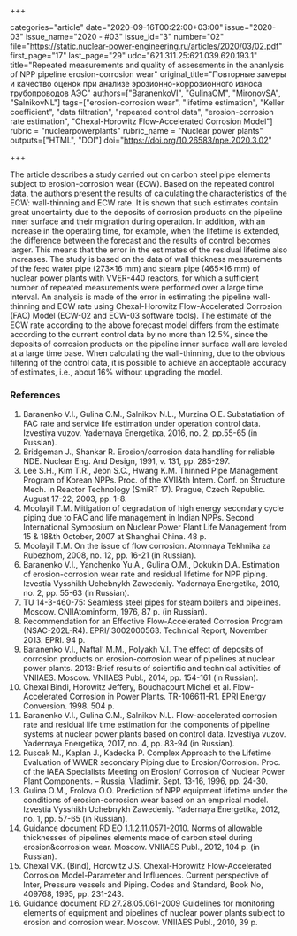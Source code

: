 +++

categories="article"
date="2020-09-16T00:22:00+03:00"
issue="2020-03"
issue_name="2020 - #03"
issue_id="3"
number="02"
file="https://static.nuclear-power-engineering.ru/articles/2020/03/02.pdf"
first_page="17"
last_page="29"
udc="621.311.25:621.039.620.193.1"
title="Repeated measurements and quality of assessments in the ananlysis of NPP pipeline erosion-corrosion wear"
original_title="Повторные замеры и качество оценок при анализе эрозионно-коррозионного износа трубопроводов АЭС"
authors=["BaranenkoVI", "GulinaOM", "MironovSA", "SalnikovNL"]
tags=["erosion-corrosion wear", "lifetime estimation", "Keller coefficient", "data filtration", "repeated control data", "erosion-corrosion rate estimation", "Chexal-Horowitz Flow-Accelerated Corrosion Model"]
rubric = "nuclearpowerplants"
rubric_name = "Nuclear power plants"
outputs=["HTML", "DOI"]
doi="https://doi.org/10.26583/npe.2020.3.02"

+++

The article describes a study carried out on carbon steel pipe elements subject to erosion-corrosion wear (ECW). Based on the repeated control data, the authors present the results of calculating the characteristics of the ECW: wall-thinning and ECW rate. It is shown that such estimates contain great uncertainty due to the deposits of corrosion products on the pipeline inner surface and their migration during operation. In addition, with an increase in the operating time, for example, when the lifetime is extended, the difference between the forecast and the results of control becomes larger. This means that the error in the estimates of the residual lifetime also increases. The study is based on the data of wall thickness measurements of the feed water pipe (273×16 mm) and steam pipe (465×16 mm) of nuclear power plants with VVER-440 reactors, for which a sufficient number of repeated measurements were performed over a large time interval. An analysis is made of the error in estimating the pipeline wall-thinning and ECW rate using Chexal-Horowitz Flow-Accelerated Corrosion (FAC) Model (ECW-02 and ECW-03 software tools). The estimate of the ECW rate according to the above forecast model differs from the estimate according to the current control data by no more than 12.5%, since the deposits of corrosion products on the pipeline inner surface wall are leveled at a large time base. When calculating the wall-thinning, due to the obvious filtering of the control data, it is possible to achieve an acceptable accuracy of estimates, i.e., about 16% without upgrading the model.

### References

1. Baranenko V.I., Gulina O.M., Salnikov N.L., Murzina O.E. Substatiation of FAC rate and service life estimation under operation control data. Izvestiya vuzov. Yadernaya Energetika, 2016, no. 2, pp.55-65 (in Russian).
2. Bridgeman J., Shankar R. Erosion/corrosion data handling for reliable NDE. Nuclear Eng. And Design, 1991, v. 131, pp. 285-297.
3. Lee S.H., Kim T.R., Jeon S.C., Hwang K.M. Thinned Pipe Management Program of Korean NPPs. Proc. of the XVII&th Intern. Conf. on Structure Mech. in Reactor Technology (SmiRT 17). Prague, Czech Republic. August 17-22, 2003, pp. 1-8.
4. Moolayil T.M. Mitigation of degradation of high energy secondary cycle piping due to FAC and life management in Indian NPPs. Second International Symposium on Nuclear Power Plant Life Management from 15 & 18&th October, 2007 at Shanghai China. 48 p.
5. Moolayil Т.М. On the issue of flow corrosion. Atomnaya Tekhnika za Rubezhom, 2008, no. 12, pp. 16-21 (in Russian).
6. Baranenko V.I., Yanchenko Yu.A., Gulina O.M., Dokukin D.A. Estimation of erosion-corrosion wear rate and residual lifetime for NPP piping. Izvestia Vysshikh Uchebnykh Zawedeniy. Yadernaya Energetika, 2010, no. 2, pp. 55-63 (in Russian).
7. ТU 14-3-460-75: Seamless steel pipes for steam boilers and pipelines. Moscow. CNIIAtominform, 1976, 87 p. (in Russian).
8. Recommendation for an Effective Flow-Accelerated Corrosion Program (NSAC-202L-R4). EPRI/ 3002000563. Technical Report, November 2013. EPRI. 94 p.
9. Baranenko V.I., Naftal’ M.M., Polyakh V.I. The effect of deposits of corrosion products on erosion-corrosion wear of pipelines at nuclear power plants. 2013: Brief results of scientific and technical activities of VNIIAES. Мoscow. VNIIAES Publ., 2014, pp. 154-161 (in Russian).
10. Chexal Bindi, Horowitz Jeffery, Bouchacourt Michel et al. Flow-Accelerated Corrosion in Power Plants. TR-106611-R1. EPRI Energy Conversion. 1998. 504 р.
11. Baranenko V.I., Gulina O.M., Salnikov N.L. Flow-accelerated corrosion rate and residual life time estimation for the components of pipeline systems at nuclear power plants based on control data. Izvestiya vuzov. Yadernaya Energetika, 2017, no. 4, pp. 83-94 (in Russian).
12. Ruscak M., Kaplan J., Kadecka P. Complex Approach to the Lifetime Evaluation of WWER secondary Piping due to Erosion/Corrosion. Proc. of the IAEA Specialists Meeting on Erosion/ Corrosion of Nuclear Power Plant Components. – Russia, Vladimir. Sept. 13-16, 1996, pp. 24-30.
13. Gulina O.M., Frolova O.O. Prediction of NPP equipment lifetime under the conditions of erosion-corrosion wear based on an empirical model. Izvestia Vysshikh Uchebnykh Zawedeniy. Yadernaya Energetika, 2012, no. 1, pp. 57-65 (in Russian).
14. Guidance document RD EO 1.1.2.11.0571-2010. Norms of allowable thicknesses of pipelines elements made of carbon steel during erosion&corrosion wear. Мoscow. VNIIAES Publ., 2012, 104 p. (in Russian).
15. Chexal V.K. (Bind), Horowitz J.S. Chexal-Horowitz Flow-Accelerated Corrosion Model-Parameter and Influences. Current perspective of Inter, Pressure vessels and Piping. Codes and Standard, Book No, 409768, 1995, pp. 231-243.
16. Guidance document RD 27.28.05.061-2009 Guidelines for monitoring elements of equipment and pipelines of nuclear power plants subject to erosion and corrosion wear. Мoscow. VNIIAES Publ., 2010, 39 p.